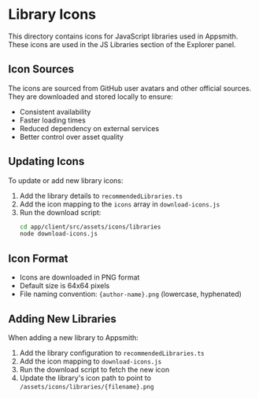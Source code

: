 # Library Icons

This directory contains icons for JavaScript libraries used in Appsmith. These icons are used in the JS Libraries section of the Explorer panel.

## Icon Sources
The icons are sourced from GitHub user avatars and other official sources. They are downloaded and stored locally to ensure:
- Consistent availability
- Faster loading times
- Reduced dependency on external services
- Better control over asset quality

## Updating Icons
To update or add new library icons:

1. Add the library details to `recommendedLibraries.ts`
2. Add the icon mapping to the `icons` array in `download-icons.js`
3. Run the download script:
   ```bash
   cd app/client/src/assets/icons/libraries
   node download-icons.js
   ```

## Icon Format
- Icons are downloaded in PNG format
- Default size is 64x64 pixels
- File naming convention: `{author-name}.png` (lowercase, hyphenated)

## Adding New Libraries
When adding a new library to Appsmith:
1. Add the library configuration to `recommendedLibraries.ts`
2. Add the icon mapping to `download-icons.js`
3. Run the download script to fetch the new icon
4. Update the library's icon path to point to `/assets/icons/libraries/{filename}.png` 